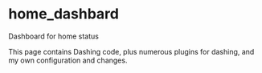 # home_dashbard
Dashboard for home status

This page contains Dashing code, plus numerous plugins for dashing, and my own configuration and changes.
